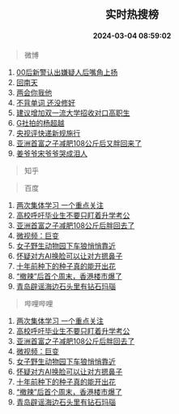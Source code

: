 <div align="center"><h2>实时热搜榜</h2><h4>2024-03-04 08:59:02</h4></div>

> 微博  

1. [00后新警认出嫌疑人后嘴角上扬](https://s.weibo.com/weibo?q=%2300%E5%90%8E%E6%96%B0%E8%AD%A6%E8%AE%A4%E5%87%BA%E5%AB%8C%E7%96%91%E4%BA%BA%E5%90%8E%E5%98%B4%E8%A7%92%E4%B8%8A%E6%89%AC%23&t=31&band_rank=1&Refer=top)<br />
2. [回南天](https://s.weibo.com/weibo?q=%E5%9B%9E%E5%8D%97%E5%A4%A9&t=31&band_rank=2&Refer=top)<br />
3. [两会你我他](https://s.weibo.com/weibo?q=%23%E4%B8%A4%E4%BC%9A%E4%BD%A0%E6%88%91%E4%BB%96%23&t=31&band_rank=3&Refer=top)<br />
4. [不背单词 还没修好](https://s.weibo.com/weibo?q=%E4%B8%8D%E8%83%8C%E5%8D%95%E8%AF%8D%20%E8%BF%98%E6%B2%A1%E4%BF%AE%E5%A5%BD&t=31&band_rank=4&Refer=top)<br />
5. [建议增加双一流大学招收对口高职生](https://s.weibo.com/weibo?q=%23%E5%BB%BA%E8%AE%AE%E5%A2%9E%E5%8A%A0%E5%8F%8C%E4%B8%80%E6%B5%81%E5%A4%A7%E5%AD%A6%E6%8B%9B%E6%94%B6%E5%AF%B9%E5%8F%A3%E9%AB%98%E8%81%8C%E7%94%9F%23&t=31&band_rank=5&Refer=top)<br />
6. [G社拍的杨超越](https://s.weibo.com/weibo?q=%23G%E7%A4%BE%E6%8B%8D%E7%9A%84%E6%9D%A8%E8%B6%85%E8%B6%8A%23&t=31&band_rank=6&Refer=top)<br />
7. [央视评快递新规施行](https://s.weibo.com/weibo?q=%23%E5%A4%AE%E8%A7%86%E8%AF%84%E5%BF%AB%E9%80%92%E6%96%B0%E8%A7%84%E6%96%BD%E8%A1%8C%23&t=31&band_rank=7&Refer=top)<br />
8. [亚洲首富之子减肥108公斤后又胖回来了](https://s.weibo.com/weibo?q=%23%E4%BA%9A%E6%B4%B2%E9%A6%96%E5%AF%8C%E4%B9%8B%E5%AD%90%E5%87%8F%E8%82%A5108%E5%85%AC%E6%96%A4%E5%90%8E%E5%8F%88%E8%83%96%E5%9B%9E%E6%9D%A5%E4%BA%86%23&t=31&band_rank=8&Refer=top)<br />
9. [姜爷爷宋爷爷哭成泪人](https://s.weibo.com/weibo?q=%23%E5%A7%9C%E7%88%B7%E7%88%B7%E5%AE%8B%E7%88%B7%E7%88%B7%E5%93%AD%E6%88%90%E6%B3%AA%E4%BA%BA%23&t=31&band_rank=9&Refer=top)<br />

> 知乎  


> 百度  

1. [两次集体学习 一个重点关注](https://www.baidu.com/s?wd=%E4%B8%A4%E6%AC%A1%E9%9B%86%E4%BD%93%E5%AD%A6%E4%B9%A0+%E4%B8%80%E4%B8%AA%E9%87%8D%E7%82%B9%E5%85%B3%E6%B3%A8&sa=fyb_news&rsv_dl=fyb_news)<br />
2. [高校呼吁毕业生不要只盯着升学考公](https://www.baidu.com/s?wd=%E9%AB%98%E6%A0%A1%E5%91%BC%E5%90%81%E6%AF%95%E4%B8%9A%E7%94%9F%E4%B8%8D%E8%A6%81%E5%8F%AA%E7%9B%AF%E7%9D%80%E5%8D%87%E5%AD%A6%E8%80%83%E5%85%AC&sa=fyb_news&rsv_dl=fyb_news)<br />
3. [亚洲首富之子减肥108公斤后胖回去了](https://www.baidu.com/s?wd=%E4%BA%9A%E6%B4%B2%E9%A6%96%E5%AF%8C%E4%B9%8B%E5%AD%90%E5%87%8F%E8%82%A5108%E5%85%AC%E6%96%A4%E5%90%8E%E8%83%96%E5%9B%9E%E5%8E%BB%E4%BA%86&sa=fyb_news&rsv_dl=fyb_news)<br />
4. [微视频：巨变](https://www.baidu.com/s?wd=%E5%BE%AE%E8%A7%86%E9%A2%91%EF%BC%9A%E5%B7%A8%E5%8F%98&sa=fyb_news&rsv_dl=fyb_news)<br />
5. [女子野生动物园下车狼悄悄靠近](https://www.baidu.com/s?wd=%E5%A5%B3%E5%AD%90%E9%87%8E%E7%94%9F%E5%8A%A8%E7%89%A9%E5%9B%AD%E4%B8%8B%E8%BD%A6%E7%8B%BC%E6%82%84%E6%82%84%E9%9D%A0%E8%BF%91&sa=fyb_news&rsv_dl=fyb_news)<br />
6. [怀疑对方AI换脸可以让对方摁鼻子](https://www.baidu.com/s?wd=%E6%80%80%E7%96%91%E5%AF%B9%E6%96%B9AI%E6%8D%A2%E8%84%B8%E5%8F%AF%E4%BB%A5%E8%AE%A9%E5%AF%B9%E6%96%B9%E6%91%81%E9%BC%BB%E5%AD%90&sa=fyb_news&rsv_dl=fyb_news)<br />
7. [十年前种下的种子真的能开出花](https://www.baidu.com/s?wd=%E5%8D%81%E5%B9%B4%E5%89%8D%E7%A7%8D%E4%B8%8B%E7%9A%84%E7%A7%8D%E5%AD%90%E7%9C%9F%E7%9A%84%E8%83%BD%E5%BC%80%E5%87%BA%E8%8A%B1&sa=fyb_news&rsv_dl=fyb_news)<br />
8. [“撤辣”后首个周末，香港楼市爆了](https://www.baidu.com/s?wd=%E2%80%9C%E6%92%A4%E8%BE%A3%E2%80%9D%E5%90%8E%E9%A6%96%E4%B8%AA%E5%91%A8%E6%9C%AB%EF%BC%8C%E9%A6%99%E6%B8%AF%E6%A5%BC%E5%B8%82%E7%88%86%E4%BA%86&sa=fyb_news&rsv_dl=fyb_news)<br />
9. [青岛辟谣海边石头里有钻石玛瑙](https://www.baidu.com/s?wd=%E9%9D%92%E5%B2%9B%E8%BE%9F%E8%B0%A3%E6%B5%B7%E8%BE%B9%E7%9F%B3%E5%A4%B4%E9%87%8C%E6%9C%89%E9%92%BB%E7%9F%B3%E7%8E%9B%E7%91%99&sa=fyb_news&rsv_dl=fyb_news)<br />

> 哔哩哔哩  

1. [两次集体学习 一个重点关注](https://www.baidu.com/s?wd=%E4%B8%A4%E6%AC%A1%E9%9B%86%E4%BD%93%E5%AD%A6%E4%B9%A0+%E4%B8%80%E4%B8%AA%E9%87%8D%E7%82%B9%E5%85%B3%E6%B3%A8&sa=fyb_news&rsv_dl=fyb_news)<br />
2. [高校呼吁毕业生不要只盯着升学考公](https://www.baidu.com/s?wd=%E9%AB%98%E6%A0%A1%E5%91%BC%E5%90%81%E6%AF%95%E4%B8%9A%E7%94%9F%E4%B8%8D%E8%A6%81%E5%8F%AA%E7%9B%AF%E7%9D%80%E5%8D%87%E5%AD%A6%E8%80%83%E5%85%AC&sa=fyb_news&rsv_dl=fyb_news)<br />
3. [亚洲首富之子减肥108公斤后胖回去了](https://www.baidu.com/s?wd=%E4%BA%9A%E6%B4%B2%E9%A6%96%E5%AF%8C%E4%B9%8B%E5%AD%90%E5%87%8F%E8%82%A5108%E5%85%AC%E6%96%A4%E5%90%8E%E8%83%96%E5%9B%9E%E5%8E%BB%E4%BA%86&sa=fyb_news&rsv_dl=fyb_news)<br />
4. [微视频：巨变](https://www.baidu.com/s?wd=%E5%BE%AE%E8%A7%86%E9%A2%91%EF%BC%9A%E5%B7%A8%E5%8F%98&sa=fyb_news&rsv_dl=fyb_news)<br />
5. [女子野生动物园下车狼悄悄靠近](https://www.baidu.com/s?wd=%E5%A5%B3%E5%AD%90%E9%87%8E%E7%94%9F%E5%8A%A8%E7%89%A9%E5%9B%AD%E4%B8%8B%E8%BD%A6%E7%8B%BC%E6%82%84%E6%82%84%E9%9D%A0%E8%BF%91&sa=fyb_news&rsv_dl=fyb_news)<br />
6. [怀疑对方AI换脸可以让对方摁鼻子](https://www.baidu.com/s?wd=%E6%80%80%E7%96%91%E5%AF%B9%E6%96%B9AI%E6%8D%A2%E8%84%B8%E5%8F%AF%E4%BB%A5%E8%AE%A9%E5%AF%B9%E6%96%B9%E6%91%81%E9%BC%BB%E5%AD%90&sa=fyb_news&rsv_dl=fyb_news)<br />
7. [十年前种下的种子真的能开出花](https://www.baidu.com/s?wd=%E5%8D%81%E5%B9%B4%E5%89%8D%E7%A7%8D%E4%B8%8B%E7%9A%84%E7%A7%8D%E5%AD%90%E7%9C%9F%E7%9A%84%E8%83%BD%E5%BC%80%E5%87%BA%E8%8A%B1&sa=fyb_news&rsv_dl=fyb_news)<br />
8. [“撤辣”后首个周末，香港楼市爆了](https://www.baidu.com/s?wd=%E2%80%9C%E6%92%A4%E8%BE%A3%E2%80%9D%E5%90%8E%E9%A6%96%E4%B8%AA%E5%91%A8%E6%9C%AB%EF%BC%8C%E9%A6%99%E6%B8%AF%E6%A5%BC%E5%B8%82%E7%88%86%E4%BA%86&sa=fyb_news&rsv_dl=fyb_news)<br />
9. [青岛辟谣海边石头里有钻石玛瑙](https://www.baidu.com/s?wd=%E9%9D%92%E5%B2%9B%E8%BE%9F%E8%B0%A3%E6%B5%B7%E8%BE%B9%E7%9F%B3%E5%A4%B4%E9%87%8C%E6%9C%89%E9%92%BB%E7%9F%B3%E7%8E%9B%E7%91%99&sa=fyb_news&rsv_dl=fyb_news)<br />
